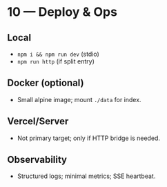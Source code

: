 # 10 — Deploy & Ops

## Local
- `npm i && npm run dev` (stdio)
- `npm run http` (if split entry)

## Docker (optional)
- Small alpine image; mount `./data` for index.

## Vercel/Server
- Not primary target; only if HTTP bridge is needed.

## Observability
- Structured logs; minimal metrics; SSE heartbeat.
